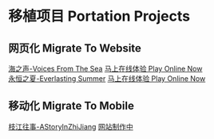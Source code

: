 # 移植项目 Portation Projects

## 网页化 Migrate To Website
[海之声-Voices From The Sea](https://github.com/GlacierLab/ruffle-voicesea)  [马上在线体验 Play Online Now](https://voicesea.qinlili.bid/)  
[永恒之夏-Everlasting Summer](https://github.com/GlacierLab/EverlastingSummerWasm)  [马上在线体验 Play Online Now](https://es.qinlili.bid/)  


## 移动化 Migrate To Mobile
[枝江往事-AStoryInZhiJiang](https://github.com/GlacierLab/ZhiJiang_Mobile)   [网站制作中](https://)  
